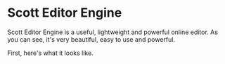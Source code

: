 # Scott Editor Engine

Scott Editor Engine is a useful, lightweight and powerful online editor. As you can see, it's very beautiful, easy to use and powerful.

First, here's what it looks like.
![]()
